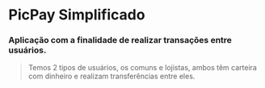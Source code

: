 # PicPay Simplificado

### Aplicação com a finalidade de realizar transações entre usuários. 

>Temos 2 tipos de usuários, os comuns e lojistas, ambos têm carteira com dinheiro e realizam transferências entre eles.